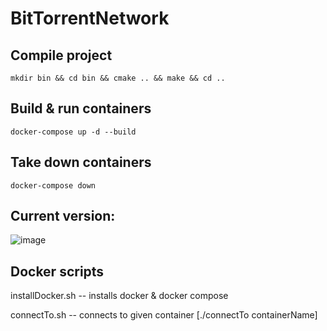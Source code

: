 # BitTorrentNetwork

## Compile project 
`mkdir bin && cd bin && cmake .. && make && cd ..`

## Build & run containers
`docker-compose up -d --build`  

## Take down containers
`docker-compose down`

## Current version:

![image](https://user-images.githubusercontent.com/44322872/117536922-1f807b80-affe-11eb-9241-14fbf6fccd89.png)

## Docker scripts
installDocker.sh -- installs docker & docker compose

connectTo.sh -- connects to given container [./connectTo containerName]
